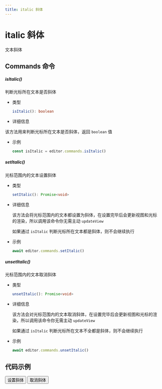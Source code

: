 ```yaml
---
title: italic 斜体
---
```


# italic 斜体

文本斜体

## Commands 命令

##### isItalic()

判断光标所在文本是否斜体

- 类型

  ```ts
  isItalic(): boolean
  ```

- 详细信息

该方法用来判断光标所在文本是否斜体，返回 `boolean` 值

- 示例

  ```ts
  const isItalic = editor.commands.isItalic()
  ```

##### setItalic()

光标范围内的文本设置斜体

- 类型

  ```ts
  setItalic(): Promise<void>
  ```

- 详细信息

  该方法会将光标范围内的文本都设置为斜体，在设置完毕后会更新视图和光标的渲染，所以调用该命令你无需主动 `updateView`

  如果通过 `isItalic` 判断光标所在文本都是斜体，则不会继续执行

- 示例

  ```ts
  await editor.commands.setItalic()
  ```

##### unsetItalic()

光标范围内的文本取消斜体

- 类型

  ```ts
  unsetItalic(): Promise<void>
  ```

- 详细信息

  该方法会对光标范围内的文本取消斜体，在设置完毕后会更新视图和光标的渲染，所以调用该命令你无需主动 `updateView`

  如果通过 `isItalic` 判断光标所在文本不全都是斜体，则不会继续执行

- 示例

  ```ts
  await editor.commands.unsetItalic()
  ```

## 代码示例

<div style="margin:0 0 10px 0">
  <button class="demo-button" @click="editor?.commands.setItalic()">设置斜体</button>
  <button class="demo-button" @click="editor?.commands.unsetItalic()">取消斜体</button>
</div>
<div ref="editorRef" style="width:100%;height:100px;"></div>

<script lang="ts" setup>
  import { useData } from 'vitepress'
  import { onMounted, watch, ref, onBeforeUnmount } from "vue"
  import { Editor } from "../../../lib/kaitify-core.es.js"

  const { isDark } = useData()
  const editorRef = ref<HtmlElement | undefined>()
  const editor = ref<Editor | undefined>()

  onMounted(async ()=>{
    editor.value = await Editor.configure({
      el: editorRef.value,
      value: '我是一段文本，我是一段文本，我是一段文本，我是一段文本，我是一段文本，我是一段文本，我是一段文本，我是一段文本',
      dark: isDark.value,
      placeholder:'请输入正文...'
    })
  })

  onBeforeUnmount(()=>{
    editor.value?.destroy()
  })

  watch(()=>isDark.value,newVal=>{
    if(editor.value){
        editor.value.setDark(isDark.value)
    }
  })
</script>
